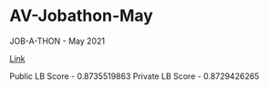 # AV-Jobathon-May
JOB-A-THON - May 2021

[Link](https://datahack.analyticsvidhya.com/contest/job-a-thon-2/)

Public LB Score - 0.8735519863
Private LB Score - 0.8729426265
